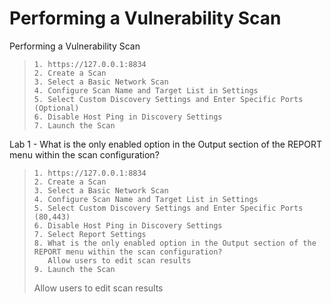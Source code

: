 # Performing a Vulnerability Scan

Performing a Vulnerability Scan
>``` shell
>1. https://127.0.0.1:8834
>2. Create a Scan
>3. Select a Basic Network Scan
>4. Configure Scan Name and Target List in Settings
>5. Select Custom Discovery Settings and Enter Specific Ports (Optional)
>6. Disable Host Ping in Discovery Settings
>7. Launch the Scan
>```

Lab 1 - What is the only enabled option in the Output section of the REPORT menu within the scan configuration?
>``` shell
>1. https://127.0.0.1:8834
>2. Create a Scan
>3. Select a Basic Network Scan
>4. Configure Scan Name and Target List in Settings
>5. Select Custom Discovery Settings and Enter Specific Ports (80,443)
>6. Disable Host Ping in Discovery Settings
>7. Select Report Settings
>8. What is the only enabled option in the Output section of the REPORT menu within the scan configuration?
>    Allow users to edit scan results
>9. Launch the Scan
>```
>Allow users to edit scan results
